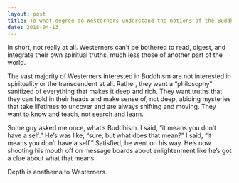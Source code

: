 ```yaml
---
layout: post
title: To what degree do Westerners understand the notions of the Buddhist philosophy, such as karma, sunya, samsara, and nirvana?
date: 2018-04-13
---
```


<p>In short, not really at all. Westerners can’t be bothered to read, digest, and integrate their own spiritual truths, much less those of another part of the world.</p><p>The vast majority of Westerners interested in Buddhism are not interested in spirituality or the transcendent at all. Rather, they want a “philosophy” sanitized of everything that makes it deep and rich. They want truths that they can hold in their heads and make sense of, not deep, abiding mysteries that take lifetimes to uncover and are always shifting and moving. They want to know and teach, not search and learn.</p><p>Some guy asked me once, what’s Buddhism. I said, “it means you don’t have a self.” He’s was like, “sure, but what does that mean?” I said, “it means you don’t have a self.” Satisfied, he went on his way. He’s now shooting his mouth off on message boards about enlightenment like he’s got a clue about what that means.</p><p>Depth is anathema to Westerners.</p>
